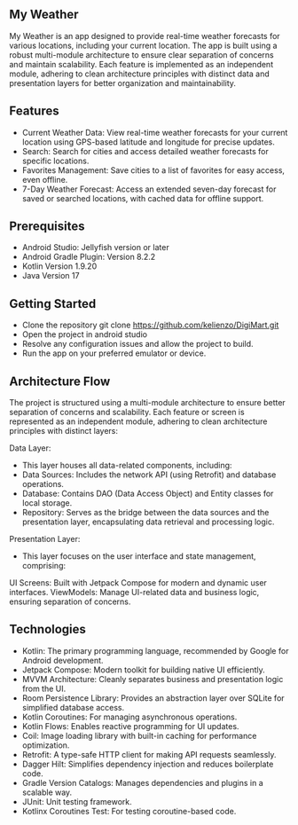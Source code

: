 ## My Weather

My Weather is an app designed to provide real-time weather forecasts for various locations,
including your current location.
The app is built using a robust multi-module architecture to ensure clear separation of concerns and
maintain scalability.
Each feature is implemented as an independent module, adhering to clean architecture principles with
distinct data and presentation layers for better organization and maintainability.

## Features

* Current Weather Data: View real-time weather forecasts for your current location using GPS-based
  latitude and longitude for precise updates.
* Search: Search for cities and access detailed weather forecasts for specific locations.
* Favorites Management: Save cities to a list of favorites for easy access, even offline.
* 7-Day Weather Forecast: Access an extended seven-day forecast for saved or searched locations,
  with cached data for offline support.

## Prerequisites

* Android Studio: Jellyfish version or later
* Android Gradle Plugin: Version 8.2.2
* Kotlin Version 1.9.20
* Java Version 17

## Getting Started

* Clone the repository git clone https://github.com/kelienzo/DigiMart.git
* Open the project in android studio
* Resolve any configuration issues and allow the project to build.
* Run the app on your preferred emulator or device.

## Architecture Flow

The project is structured using a multi-module architecture to ensure better separation of concerns
and scalability.
Each feature or screen is represented as an independent module, adhering to clean architecture
principles with distinct layers:

Data Layer:

* This layer houses all data-related components, including:
* Data Sources: Includes the network API (using Retrofit) and database operations.
* Database: Contains DAO (Data Access Object) and Entity classes for local storage.
* Repository: Serves as the bridge between the data sources and the presentation layer,
  encapsulating data retrieval and processing logic.

Presentation Layer:

* This layer focuses on the user interface and state management, comprising:

UI Screens: Built with Jetpack Compose for modern and dynamic user interfaces.
ViewModels: Manage UI-related data and business logic, ensuring separation of concerns.

## Technologies

* Kotlin: The primary programming language, recommended by Google for Android development.
* Jetpack Compose: Modern toolkit for building native UI efficiently.
* MVVM Architecture: Cleanly separates business and presentation logic from the UI.
* Room Persistence Library: Provides an abstraction layer over SQLite for simplified database
  access.
* Kotlin Coroutines: For managing asynchronous operations.
* Kotlin Flows: Enables reactive programming for UI updates.
* Coil: Image loading library with built-in caching for performance optimization.
* Retrofit: A type-safe HTTP client for making API requests seamlessly.
* Dagger Hilt: Simplifies dependency injection and reduces boilerplate code.
* Gradle Version Catalogs: Manages dependencies and plugins in a scalable way.
* JUnit: Unit testing framework.
* Kotlinx Coroutines Test: For testing coroutine-based code.

